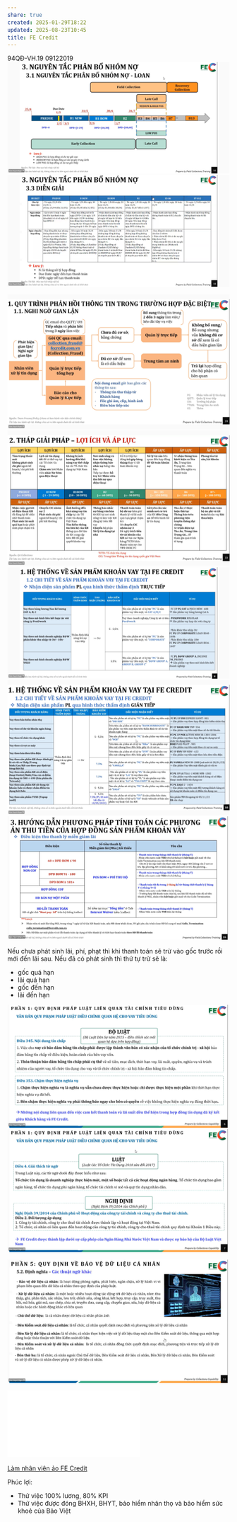 ```yaml
---
share: true
created: 2025-01-29T18:22
updated: 2025-08-23T10:45
title: FE Credit
---
```

94QĐ-VH.19 09122019
![Screen Shot 2024-12-30 at 10.41.29.png](../../../../../../../assets/attachments/Screen%20Shot%202024-12-30%20at%2010.41.29.png)
![Pasted image 20241230104401.png](../../../../../../../assets/attachments/Pasted%20image%2020241230104401.png)

![Pasted image 20241230110102.png](../../../../../../../assets/attachments/Pasted%20image%2020241230110102.png)
![Pasted image 20241230111407.png](../../../../../../../assets/attachments/Pasted%20image%2020241230111407.png)
![Pasted image 20241230141224.png](../../../../../../../assets/attachments/Pasted%20image%2020241230141224.png)
![Pasted image 20241230141802.png](../../../../../../../assets/attachments/Pasted%20image%2020241230141802.png)
![Pasted image 20241230151038.png](../../../../../../../assets/attachments/Pasted%20image%2020241230151038.png)

Nếu chưa phát sinh lãi, phí, phạt thì khi thanh toán sẽ trừ vào gốc trước rồi mới đến lãi sau. Nếu đã có phát sinh thì thứ tự trừ sẽ là:
- gốc quá hạn
- lãi quá hạn
- gốc đến hạn
- lãi đến hạn

![Pasted image 20241230161752.png](../../../../../../../assets/attachments/Pasted%20image%2020241230161752.png)
![Pasted image 20241230161940.png](../../../../../../../assets/attachments/Pasted%20image%2020241230161940.png)



![Pasted image 20241230172353.png](../../../../../../../assets/attachments/Pasted%20image%2020241230172353.png)

![Day 2_Sáng _P2 _2.TIẾN TRÌNH LÀM VIỆC VỚI KHÁCH HÀNG + PTP - VS 27.11.2023.pdf](../../../../../../../assets/attachments/Day%202_S%C3%A1ng%20_P2%20_2.TI%E1%BA%BEN%20TR%C3%8CNH%20L%C3%80M%20VI%E1%BB%86C%20V%E1%BB%9AI%20KH%C3%81CH%20H%C3%80NG%20+%20PTP%20-%20VS%2027.11.2023.pdf)

[Làm nhân viên ảo FE Credit](../../../../../../%C3%9D%20t%C6%B0%E1%BB%9Fng%20ki%E1%BA%BFm%20ti%E1%BB%81n/%C3%9D%20t%C6%B0%E1%BB%9Fng/C%C3%B4ng%20vi%E1%BB%87c%20th%E1%BB%9Di%20v%E1%BB%A5,%20c%E1%BB%99ng%20t%C3%A1c%20vi%C3%AAn/Nh%C3%B3m%20ch%E1%BA%A1y%20ch%E1%BB%89%20ti%C3%AAu/L%C3%A0m%20nh%C3%A2n%20s%E1%BB%B1%20%E1%BA%A3o/FE%20Credit.md)

Phúc lợi:
- Thử việc 100% lương, 80% KPI
- Thử việc được đóng BHXH, BHYT, bảo hiểm nhân thọ và bảo hiểm sức khoẻ của Bảo Việt
